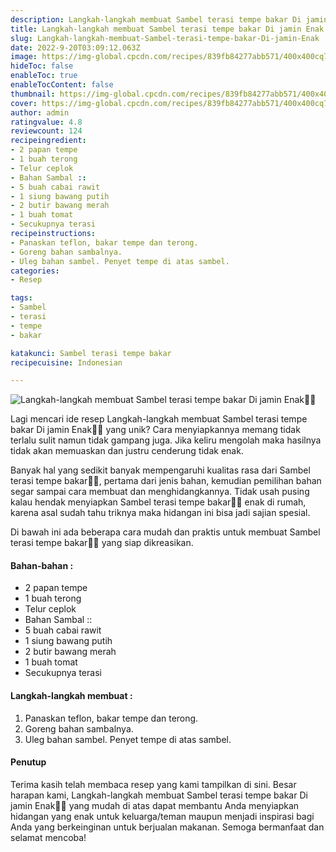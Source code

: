 ```yaml
---
description: Langkah-langkah membuat Sambel terasi tempe bakar Di jamin Enak"
title: Langkah-langkah membuat Sambel terasi tempe bakar Di jamin Enak
slug: Langkah-langkah-membuat-Sambel-terasi-tempe-bakar-Di-jamin-Enak
date: 2022-9-20T03:09:12.063Z
image: https://img-global.cpcdn.com/recipes/839fb84277abb571/400x400cq70/photo.jpg
hideToc: false
enableToc: true
enableTocContent: false
thumbnail: https://img-global.cpcdn.com/recipes/839fb84277abb571/400x400cq70/photo.jpg
cover: https://img-global.cpcdn.com/recipes/839fb84277abb571/400x400cq70/photo.jpg
author: admin
ratingvalue: 4.8
reviewcount: 124
recipeingredient:
- 2 papan tempe
- 1 buah terong
- Telur ceplok
- Bahan Sambal ::
- 5 buah cabai rawit
- 1 siung bawang putih
- 2 butir bawang merah
- 1 buah tomat
- Secukupnya terasi
recipeinstructions:
- Panaskan teflon, bakar tempe dan terong.
- Goreng bahan sambalnya.
- Uleg bahan sambel. Penyet tempe di atas sambel.
categories:
- Resep

tags:
- Sambel
- terasi
- tempe
- bakar

katakunci: Sambel terasi tempe bakar
recipecuisine: Indonesian

---
```


![Langkah-langkah membuat Sambel terasi tempe bakar Di jamin Enak👩‍🍳](https://img-global.cpcdn.com/recipes/839fb84277abb571/400x400cq70/photo.jpg)

Lagi mencari ide resep Langkah-langkah membuat Sambel terasi tempe bakar Di jamin Enak👩‍🍳 yang unik? Cara menyiapkannya memang tidak terlalu sulit namun tidak gampang juga. Jika keliru mengolah maka hasilnya tidak akan memuaskan dan justru cenderung tidak enak.

Banyak hal yang sedikit banyak mempengaruhi kualitas rasa dari Sambel terasi tempe bakar👩‍🍳, pertama dari jenis bahan, kemudian pemilihan bahan segar sampai cara membuat dan menghidangkannya. Tidak usah pusing kalau hendak menyiapkan Sambel terasi tempe bakar👩‍🍳 enak di rumah, karena asal sudah tahu triknya maka hidangan ini bisa jadi sajian spesial.

Di bawah ini ada beberapa cara mudah dan praktis untuk membuat Sambel terasi tempe bakar👩‍🍳 yang siap dikreasikan.

<!--inarticleads1-->

#### Bahan-bahan :

- 2 papan tempe
- 1 buah terong
- Telur ceplok
- Bahan Sambal ::
- 5 buah cabai rawit
- 1 siung bawang putih
- 2 butir bawang merah
- 1 buah tomat
- Secukupnya terasi

<!--inarticleads2-->

#### Langkah-langkah membuat :

1. Panaskan teflon, bakar tempe dan terong.
1. Goreng bahan sambalnya.
1. Uleg bahan sambel. Penyet tempe di atas sambel.

#### Penutup

Terima kasih telah membaca resep yang kami tampilkan di sini. Besar harapan kami, Langkah-langkah membuat Sambel terasi tempe bakar Di jamin Enak👩‍🍳 yang mudah di atas dapat membantu Anda menyiapkan hidangan yang enak untuk keluarga/teman maupun menjadi inspirasi bagi Anda yang berkeinginan untuk berjualan makanan. Semoga bermanfaat dan selamat mencoba!